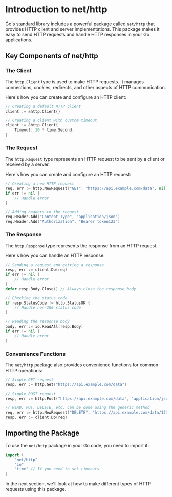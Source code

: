 # Introduction to net/http

Go's standard library includes a powerful package called `net/http` that provides HTTP client and server implementations. This package makes it easy to send HTTP requests and handle HTTP responses in your Go applications.

## Key Components of net/http

### The Client

The `http.Client` type is used to make HTTP requests. It manages connections, cookies, redirects, and other aspects of HTTP communication.

Here's how you can create and configure an HTTP client:

```go
// Creating a default HTTP client
client := &http.Client{}

// Creating a client with custom timeout
client := &http.Client{
    Timeout: 10 * time.Second,
}
```

### The Request

The `http.Request` type represents an HTTP request to be sent by a client or received by a server.

Here's how you can create and configure an HTTP request:

```go
// Creating a new HTTP request
req, err := http.NewRequest("GET", "https://api.example.com/data", nil)
if err != nil {
    // Handle error
}

// Adding headers to the request
req.Header.Add("Content-Type", "application/json")
req.Header.Add("Authorization", "Bearer token123")
```

### The Response

The `http.Response` type represents the response from an HTTP request.

Here's how you can handle an HTTP response:

```go
// Sending a request and getting a response
resp, err := client.Do(req)
if err != nil {
    // Handle error
}
defer resp.Body.Close() // Always close the response body

// Checking the status code
if resp.StatusCode != http.StatusOK {
    // Handle non-200 status code
}

// Reading the response body
body, err := io.ReadAll(resp.Body)
if err != nil {
    // Handle error
}
```

### Convenience Functions

The `net/http` package also provides convenience functions for common HTTP operations:

```go
// Simple GET request
resp, err := http.Get("https://api.example.com/data")

// Simple POST request
resp, err := http.Post("https://api.example.com/data", "application/json", requestBody)

// HEAD, PUT, DELETE, etc. can be done using the generic method
req, err := http.NewRequest("DELETE", "https://api.example.com/data/123", nil)
resp, err := client.Do(req)
```

## Importing the Package

To use the `net/http` package in your Go code, you need to import it:

```go
import (
    "net/http"
    "io"
    "time" // If you need to set timeouts
)
```

In the next section, we'll look at how to make different types of HTTP requests using this package.
